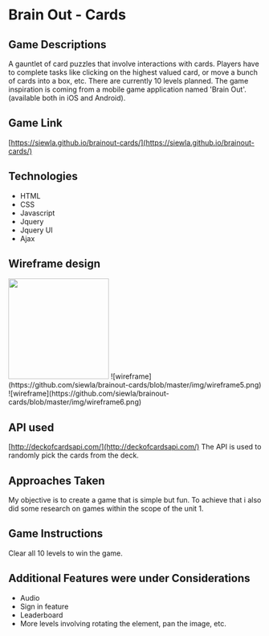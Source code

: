  # Brain Out - Cards
 
## Game Descriptions
A gauntlet of card puzzles that involve interactions with cards. Players have to complete tasks like clicking on the highest valued card, or move a bunch of cards into a box, etc. There are currently 10 levels planned. The game inspiration is coming from a mobile game application named 'Brain Out'. (available both in iOS and Android). 

## Game Link
[https://siewla.github.io/brainout-cards/](https://siewla.github.io/brainout-cards/)

## Technologies
* HTML
* CSS
* Javascript
* Jquery 
* Jquery UI
* Ajax

## Wireframe design
<img src="https://github.com/siewla/brainout-cards/blob/master/img/wireframe5.png" width="200px" />
![wireframe](https://github.com/siewla/brainout-cards/blob/master/img/wireframe5.png)
![wireframe](https://github.com/siewla/brainout-cards/blob/master/img/wireframe6.png)


## API used
[http://deckofcardsapi.com/](http://deckofcardsapi.com/)
The API is used to randomly pick the cards from the deck. 

## Approaches Taken
My objective is to create a game that is simple but fun. To achieve that i also did some research on games within the scope of the unit 1.

## Game Instructions
Clear all 10 levels to win the game. 

## Additional Features were under Considerations
- Audio
- Sign in feature
- Leaderboard
- More levels involving rotating the element, pan the image, etc. 


